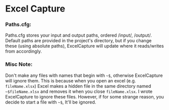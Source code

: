 # Excel Capture


### Paths.cfg:
Paths.cfg stores your input and output paths, ordered /input/, /output/.
Default paths are provided in the project's directory, but if you change these (using absolute paths), ExcelCapture will update where it reads/writes from accordingly.

### Misc Note:
Don't make any files with names that begin with `~$`, otherwise ExcelCapture will ignore them.
This is because when you open an excel (e.g. `fileName.xlsx`) Excel makes a hidden file in the same directory named `~$fileName.xlsx` and removes it when you close `fileName.xlsx`.
I wrote ExcelCapture to ignore these files. However, if for some strange reason, you decide to start a file with `~$`, It'll be ignored.
